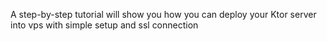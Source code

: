 A step-by-step tutorial will show you how you can deploy your Ktor server into vps with simple setup and ssl connection


